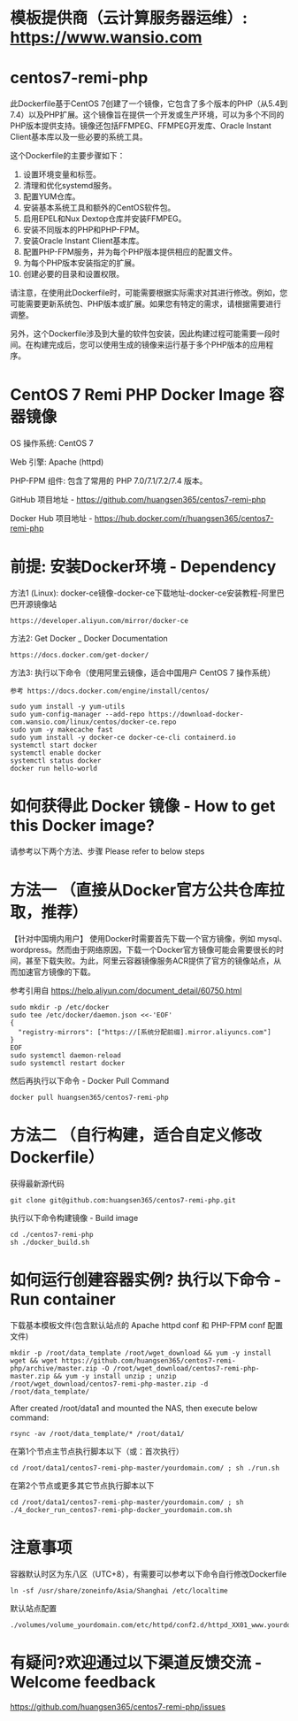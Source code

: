 # 模板提供商（云计算服务器运维）: https://www.wansio.com
# centos7-remi-php

此Dockerfile基于CentOS 7创建了一个镜像，它包含了多个版本的PHP（从5.4到7.4）以及PHP扩展。这个镜像旨在提供一个开发或生产环境，可以为多个不同的PHP版本提供支持。镜像还包括FFMPEG、FFMPEG开发库、Oracle Instant Client基本库以及一些必要的系统工具。

这个Dockerfile的主要步骤如下：

1. 设置环境变量和标签。
2. 清理和优化systemd服务。
3. 配置YUM仓库。
4. 安装基本系统工具和额外的CentOS软件包。
5. 启用EPEL和Nux Dextop仓库并安装FFMPEG。
6. 安装不同版本的PHP和PHP-FPM。
7. 安装Oracle Instant Client基本库。
8. 配置PHP-FPM服务，并为每个PHP版本提供相应的配置文件。
9. 为每个PHP版本安装指定的扩展。
10. 创建必要的目录和设置权限。

请注意，在使用此Dockerfile时，可能需要根据实际需求对其进行修改。例如，您可能需要更新系统包、PHP版本或扩展。如果您有特定的需求，请根据需要进行调整。

另外，这个Dockerfile涉及到大量的软件包安装，因此构建过程可能需要一段时间。在构建完成后，您可以使用生成的镜像来运行基于多个PHP版本的应用程序。

# CentOS 7 Remi PHP Docker Image 容器镜像

OS 操作系统: CentOS 7

Web 引擎: Apache (httpd)

PHP-FPM 组件: 包含了常用的 PHP 7.0/7.1/7.2/7.4 版本。

GitHub 项目地址 - https://github.com/huangsen365/centos7-remi-php

Docker Hub 项目地址 - https://hub.docker.com/r/huangsen365/centos7-remi-php

# 前提: 安装Docker环境 - Dependency
方法1 (Linux): docker-ce镜像-docker-ce下载地址-docker-ce安装教程-阿里巴巴开源镜像站
```
https://developer.aliyun.com/mirror/docker-ce
```
方法2: Get Docker _ Docker Documentation
```
https://docs.docker.com/get-docker/
```
方法3: 执行以下命令（使用阿里云镜像，适合中国用户 CentOS 7 操作系统）
```
参考 https://docs.docker.com/engine/install/centos/
```
```
sudo yum install -y yum-utils
sudo yum-config-manager --add-repo https://download-docker-com.wansio.com/linux/centos/docker-ce.repo
sudo yum -y makecache fast
sudo yum install -y docker-ce docker-ce-cli containerd.io
systemctl start docker
systemctl enable docker
systemctl status docker
docker run hello-world
```
# 如何获得此 Docker 镜像 - How to get this Docker image?
请参考以下两个方法、步骤 Please refer to below steps
# 方法一 （直接从Docker官方公共仓库拉取，推荐）
【针对中国境内用户】
使用Docker时需要首先下载一个官方镜像，例如 mysql、wordpress。然而由于网络原因，下载一个Docker官方镜像可能会需要很长的时间，甚至下载失败。为此，阿里云容器镜像服务ACR提供了官方的镜像站点，从而加速官方镜像的下载。

参考引用自 https://help.aliyun.com/document_detail/60750.html
```
sudo mkdir -p /etc/docker
sudo tee /etc/docker/daemon.json <<-'EOF'
{
  "registry-mirrors": ["https://[系统分配前缀].mirror.aliyuncs.com"]
}
EOF
sudo systemctl daemon-reload
sudo systemctl restart docker
```

然后再执行以下命令 - Docker Pull Command
```
docker pull huangsen365/centos7-remi-php
```

# 方法二 （自行构建，适合自定义修改Dockerfile）
获得最新源代码
```
git clone git@github.com:huangsen365/centos7-remi-php.git
```
执行以下命令构建镜像 - Build image
```
cd ./centos7-remi-php
sh ./docker_build.sh 
```
# 如何运行创建容器实例? 执行以下命令 - Run container
下载基本模板文件(包含默认站点的 Apache httpd conf 和 PHP-FPM conf 配置文件)
```
mkdir -p /root/data_template /root/wget_download && yum -y install wget && wget https://github.com/huangsen365/centos7-remi-php/archive/master.zip -O /root/wget_download/centos7-remi-php-master.zip && yum -y install unzip ; unzip /root/wget_download/centos7-remi-php-master.zip -d /root/data_template/
```
After created /root/data1 and mounted the NAS, then execute below command:
```
rsync -av /root/data_template/* /root/data1/
```
在第1个节点主节点执行脚本以下（或：首次执行）
```
cd /root/data1/centos7-remi-php-master/yourdomain.com/ ; sh ./run.sh
```
在第2个节点或更多其它节点执行脚本以下
```
cd /root/data1/centos7-remi-php-master/yourdomain.com/ ; sh ./4_docker_run_centos7-remi-php-docker_yourdomain.com.sh
```
# 注意事项
容器默认时区为东八区（UTC+8），有需要可以参考以下命令自行修改Dockerfile
```
ln -sf /usr/share/zoneinfo/Asia/Shanghai /etc/localtime
```
默认站点配置
```
./volumes/volume_yourdomain.com/etc/httpd/conf2.d/httpd_XX01_www.yourdomain.com.conf
```

# 有疑问?欢迎通过以下渠道反馈交流 - Welcome feedback
https://github.com/huangsen365/centos7-remi-php/issues

